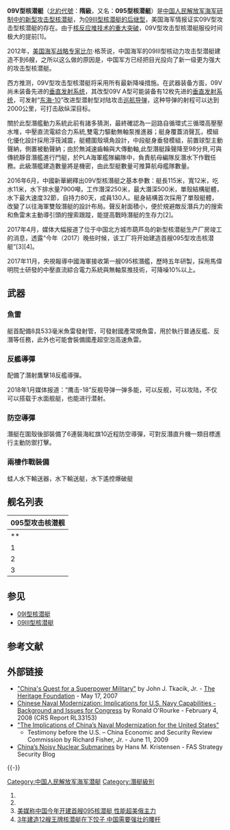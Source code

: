 **09V型核潜艇**（[北約代號](../Page/北約代號.md "wikilink")：**隋級**，又名：**095型核潜艇**）是[中国人民解放军海军研制中的新型](../Page/中国人民解放军海军.md "wikilink")[攻击型核潜艇](../Page/攻击型核潜艇.md "wikilink")，为[09III型核潜艇的后继型](../Page/09III型核潜艇.md "wikilink")，美国海军情报证实09V型攻击型核潜艇的存在。由于[核反应堆技术的重大突破](../Page/核反应堆.md "wikilink")，09V型攻击型核潜艇服役时间极大的提前\[1\]。

2012年，[美国海军战略专家比尔](../Page/美国海军.md "wikilink")·格茨说，中国海军的09III型核动力攻击型潜艇建造不到6艘，之所以这么做的原因是，中国军方已经把目光投向了新一级更为强大的攻击型核潜艇。

西方推测，09V型攻击型核潜艇将采用所有最新降噪措施。在武器装备方面，09V尚未装备先进的[垂直发射系统](../Page/垂直发射系统.md "wikilink")，其改型09V
A型可能装备有12枚先进的[垂直发射系统](../Page/垂直发射系统.md "wikilink")，可发射“[东海-10](../Page/东海-10.md "wikilink")”改进型潜射型对陆攻击[巡航导弹](../Page/巡航导弹.md "wikilink")，这种导弹的射程可以达到2000公里，可打击敌纵深目标。

關於此型潛艦動力系統此前有諸多猜測，最終確認為一迴路自循環式三循環高壓壓水堆，中壓直流電綜合力系統,雙電力驅動無軸泵推進器；艇身覆蓋消聲瓦，模組化優化設計採用浮筏減震，艇體圍殼填角設計，中段艇身垂發模組，前置球型主動聲納，側置被動聲納；由於無減速齒輪與大傳動軸,此型潛艇躁聲降至98分貝,可與傳統靜音潛艦進行鬥艇，於PLA海軍艦隊編隊中，負責航母編隊反潛水下作戰任務。此級潛艦建造數量將是機密，由此型艇數量可推算航母艦隊數量。

2016年6月，中國新華網釋出09V型核潛艇之基本參數：艇長115米，寬12米，吃水11米，水下排水量7900噸，工作潛深250米，最大潛深500米，單殼結構艇體，水下最大速度32節，自持力80天，成員130人。艇身結構首次採用了單殼艇體，改變了以往海軍雙殼潛艇的設計布局。聲反射面積小，便於規避敵反潛兵力的搜索和魚雷末主動導引頭的搜索跟蹤，能提高戰時潛艇的生存力\[2\]。

2017年4月，媒体大幅报道了位于中国北方城市葫芦岛的新型核潜艇生产厂房竣工的消息，透露“今年（2017）晚些时候，该工厂将开始建造首艘095型攻击核潜艇”\[3\]\[4\]。

2017年11月，央視報導中國海軍接收第一艘095核潛艦，歷時五年研製，採用馬偉明院士研發的中壓直流綜合電力系統與無軸泵推技術，可降噪10%以上。

## 武器

### 魚雷

艇首配備8具533毫米魚雷發射管，可發射國產常規魚雷，用於執行普通反艦、反潛等任務，此外也可能會裝備國產超空泡高速魚雷。

### 反艦導彈

配備了潛射鷹擊18反艦導彈。

2018年1月媒体报道：“鹰击-18”反舰导弹一弹多能，可以反舰，可以攻陆，不仅可以搭载于水面舰艇，也能进行潜射。

### 防空導彈

潛艇在圍殼後部裝備了6連裝海紅旗10近程防空導彈，可對反潛直升機一類目標進行主動防禦打擊。

### 兩棲作戰裝備

蛙人水下輸送器，水下輸送艇，水下遙控爆破艇

## 舰名列表

| 095型攻击核潜舰                          |
| ---------------------------------- |
| **<font style="color:#fff;"> 序号 ** |
| 1                                  |
| 2                                  |
| 3                                  |

## 参见

  - [09I型核潜艇](../Page/09I型核潜艇.md "wikilink")
  - [09III型核潜艇](../Page/09III型核潜艇.md "wikilink")

## 参考文献

<div class="references-small">

<references>

</references>

</div>

## 外部链接

  - ["China's Quest for a Superpower
    Military"](https://web.archive.org/web/20091012193700/http://www.heritage.org/research/asiaandthepacific/bg2036.cfm#_ftnref60)
    by John J. Tkacik, Jr. - [The Heritage
    Foundation](../Page/Heritage_Foundation.md "wikilink") - May 17,
    2007
  - [Chinese Naval Modernization: Implications for U.S. Navy
    Capabilities - Background and Issues for
    Congress](https://web.archive.org/web/20090210075241/http://assets.opencrs.com/rpts/RL33153_20080204.pdf)
    by Ronald O'Rourke - February 4, 2008 (CRS Report RL33153)
  - ["The Implications of China’s Naval Modernization for the United
    States"](https://web.archive.org/web/20090916060405/http://www.strategycenter.net/research/pubID.199/pub_detail.asp)
    - Testimony before the U.S. – China Economic and Security Review
    Commission by Richard Fisher, Jr. - June 11, 2009
  - [China’s Noisy Nuclear
    Submarines](http://www.fas.org/blog/ssp/2009/11/subnoise.php) by
    Hans M. Kristensen - FAS Strategy Security Blog

{{-}}

[Category:中国人民解放军海军潜艇](https://zh.wikipedia.org/wiki/Category:中国人民解放军海军潜艇 "wikilink")
[Category:潛艇級別](https://zh.wikipedia.org/wiki/Category:潛艇級別 "wikilink")

1.
2.
3.  [美媒称中国今年开建首艘095核潜艇
    性能超美俄主力](http://mil.news.sina.com.cn/china/2017-04-21/doc-ifyepnea4396062.shtml)
4.  [3年建造12艘王牌核潜艇在下饺子
    中国需要强壮的腰杆](http://mil.news.sina.com.cn/2017-04-23/doc-ifyepsec0437475.shtml)